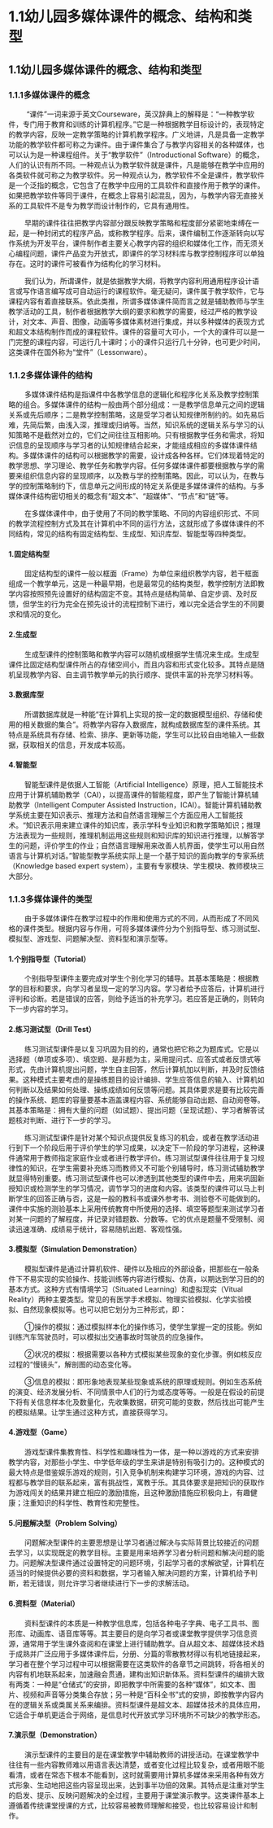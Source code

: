 # 1.1幼儿园多媒体课件的概念、结构和类型

## 1.1幼儿园多媒体课件的概念、结构和类型

### 1.1.1多媒体课件的概念

         “课件”一词来源于英文Courseware，英汉辞典上的解释是：“一种教学软件，专门用于教育和训练的计算机程序。”它是一种根据教学目标设计的，表现特定的教学内容，反映一定教学策略的计算机教学程序。广义地讲，凡是具备一定教学功能的教学软件都可称之为课件。由于课件集合了与教学内容相关的各种媒体，也可以认为是一种课程组件。关于“教学软件”（Introductional Software）的概念，人们的认识有所不同。一种观点认为教学软件就是课件，凡是能够在教学中应用的各类软件就可称之为教学软件。另一种观点认为，教学软件不全是课件，教学软件是一个泛指的概念，它包含了在教学中应用的工具软件和直接作用于教学的课件。如果把教学软件等同于课件，在概念上容易引起混乱，因为，与教学内容无直接关系的工具软件不是专为教学而设计制作的，它具有通用性。

        早期的课件往往把教学内容部分跟反映教学策略和程度部分紧密地束缚在一起，是一种封闭式的程序产品，或称教学程序。后来，课件编制工作逐渐转向以写作系统为开发平台，课件制作者主要关心教学内容的组织和媒体化工作，而无须关心编程问题，课件产品变为开放式，即课件的学习材料库与教学控制程序可以单独存在。这时的课件可被看作为结构化的学习材料。

        我们认为，所谓课件，就是依据教学大纲，将教学内容利用通用程序设计语言或写作语言编写成可自动运行的课程软件。毫无疑问，课件属于教学软件，它与课程内容有着直接联系。依此类推，所谓多媒体课件简而言之就是辅助教师与学生教学活动的工具，制作者根据教学大纲的要求和教学的需要，经过严格的教学设计，对文本、声音、图像，动画等多媒体素材进行集成，并以多种媒体的表现方式和超文本结构制作而成的课程软件。课件的容量可大可小，一个大的课件可以是一门完整的课程内容，可运行几十课时；小的课件只运行几十分钟，也可更少时间，这类课件在国外称为“堂件”（Lessonware）。

### 1.1.2多媒体课件的结构

        多媒体课件结构是指课件中各教学信息的逻辑化和程序化关系及教学控制策略的组合。多媒体课件的结构一般由两个部分组成：一是教学信息单元之间的逻辑关系或先后顺序；二是教学控制策略，这是受学习者认知规律所制约的。如先易后难，先简后繁，由浅入深，推理或归纳等。当然，知识系统的逻辑关系与学习的认知策略不是截然对立的，它们之间往往互相影响。只有根据教学任务和需求，将知识信息的呈现顺序与学习者的认知规律结合起来，才能组成相应的多媒体课件结构。多媒体课件的结构可以根据教学的需要，设计成各种各样。它们体现着特定的教学思想、学习理论、教学任务和教学内容。任何多媒体课件都要根据教与学的需要来组织信息内容的呈现顺序，以及教与学的控制策略。因此，可以认为，在教与学的控制策略制约下，信息单元之间形成的特定关系便是多媒体课件的结构。与多媒体课件结构密切相关的概念有“超文本”、“超媒体”、“节点”和“链”等。

        在多媒体课件中，由于使用了不同的教学策略、不同的内容组织形式、不同的教学流程控制方式及其在计算机中不同的运行方法，这就形成了多媒体课件的不同结构，常见的结构有固定结构型、生成型、知识库型、智能型等四种类型。

#### 1.固定结构型

        固定结构型的课件一般以框面（Frame）为单位来组织教学内容，若干框面组成一个教学单元，这是一种最早期，也是最常见的结构类型，教学控制方法即教学内容按照预先设置好的结构固定不变。其特点是结构简单、自定步调、及时反馈，但学生的行为完全在预先设计的流程控制下进行，难以完全适合学生的不同要求和情况的变化。

#### 2.生成型

        生成型课件的控制策略和教学内容可以随机或根据学生情况来生成。生成型课件比固定结构型课件所占的存储空间小，而且内容和形式变化较多。其特点是随机呈现教学内容、自主调节教学单元的执行顺序、提供丰富的补充学习材料等。

#### 3.数据库型

        所谓数据库就是一种能“在计算机上实现的按一定的数据模型组织、存储和使用的相关数据的集合”。将教学内容存入数据库，就构成数据库型的课件系统。其特点是系统具有存储、检索、排序、更新等功能，学生可以比较自由地输入一些数据，获取相关的信息，开发成本较高。

#### 4.智能型

        智能型课件是依据人工智能（Artificial Intelligence）原理，把人工智能技术应用于计算机辅助教学（CAI），以提高课件的智能程度，即产生了智能计算机辅助教学（Intelligent Computer Assisted Instruction，ICAI）。智能计算机辅助教学系统主要在知识表示、推理方法和自然语言理解三个方面应用人工智能技术。“知识表示用来建立课件的知识库，表示学科专业知识和教学策略知识；推理方法表现为一些规则，推理机制运用这些规则和知识库的知识进行推理，以解答学生的问题，评价学生的作业；自然语言理解用来改善人机界面，使学生可以用自然语言与计算机对话。”智能型教学系统实际上是一个基于知识的面向教学的专家系统（Knowledge based expert system），主要有专家模块、学生模块、教师模块三大部分。

### 1.1.3多媒体课件的类型

        由于多媒体课件在教学过程中的作用和使用方式的不同，从而形成了不同风格的课件类型。根据内容与作用，可将多媒体课件分为个别指导型、练习测试型、模拟型、游戏型、问题解决型、资料型和演示型等。

#### 1.个别指导型（Tutorial）

        个别指导型课件主要完成对学生个别化学习的辅导。其基本策略是：根据教学的目标和要求，向学习者呈现一定的学习内容。学习者给予应答后，计算机进行评判和诊断。若是错误的应答，则给予适当的补充学习。若应答是正确的，则转向下一步内容的学习。

#### 2.练习测试型（Drill Test）

        练习测试型课件是以复习巩固为目的的，通常也把它称之为题库式。它是以选择题（单项或多项）、填空题、是非题为主，采用提问式、应答式或者反馈式等形式，先由计算机提出问题，学生自主回答，然后计算机加以判断，并及时反馈结果。这种模式主要考虑的是操练题目的设计编排、学生应答信息的输入、计算机如何判断以及结果如何处理、操练成绩如何反馈等问题。其具体要求是要有比较完善的操作系统、题库的容量要基本涵盖课程内容、系统能够自动出题、自动阅卷等。其基本策略是：拥有大量的问题（如试题）、提出问题（呈现试题）、学习者解答试题核对判断、进行下一步的学习。

        练习测试型课件是针对某个知识点提供反复练习的机会，或者在教学活动进行到下一个阶段后用于评价学生的学习成果，以决定下一阶段的学习进程，这种课件通常用于教师指定家庭作业或者进行教学评价。练习测试型课件往往用于复习规律性的知识，在学生需要补充练习而教师又不可能个别辅导时，练习测试辅助教学就显得特别重要。练习测试型课件也可以渗透到其他类型的课件中去，用来巩固新授知识或检测学生的学习情况，调节学习的进度和内容。该类型的课件可以马上判断学生的回答正确与否，这是一般的教科书或课外参考书、测验卷不可能做到的。课件中实施的测验基本上采用传统教育中所使用的选择、填空等题型来测试学习者对某一问题的了解程度，并记录对错题数、分数等。它的优点是题量不受限制、阅读迅速准确、成绩易于统计，容易随机出题、客观性强。

#### 3.模拟型（Simulation Demonstration）

        模拟型课件是通过计算机软件、硬件以及相应的外部设备，把那些在一般条件下不易实现的实验操作、技能训练等内容进行模拟、仿真，以期达到学习目的的基本方式。这种方式有情境学习（Situated Learning）和虚拟现实（Vitual Reality）两种主要类型。常见的有医学手术模拟、物理实验模拟、化学实验模拟、自然现象模拟等。也可以把它划分为三种形式，即：

        ①操作的模拟：通过模拟样本化的操作练习，使学生掌握一定的技能。例如训练汽车驾驶员时，可以模拟出交通事故时驾驶员的应急操作。

        ②状况的模拟：根据需要以各种方式模拟某些现象的变化步骤。例如核反应过程的“慢镜头”，解剖图的动态变化等。

        ③信息的模拟：即形象地表现某些现象或系统的原理或规则。例如生态系统的演变、经济发展分析、不同情景中人们的行为或态度等等。一般是在假设的前提下将有关信息样本化及数量化，先收集数据，研究可能的变数，然后找出可能产生的模拟结果。让学生通过这种方式，直接获得学习。

#### 4.游戏型（Game）

        游戏型课件集教育性、科学性和趣味性为一体，是一种以游戏的方式来安排教学内容，对那些小学生、中学低年级的学生来讲是特别有吸引力的。这种模式的最大特点是借鉴娱乐游戏的规则，引入竞争机制来构建学习环境，游戏的内容、过程都与教学目的联系起来，富有挑战性，寓教于乐。其具体要求是把知识的获取作为游戏闯关的结果并建立相应的激励措施，且这种激励措施应积极向上，有趣健康；注重知识的科学性、教育性和完整性。

#### 5.问题解决型（Problem Solving）

        问题解决型课件的主要思想是让学习者通过解决与实际背景比较接近的问题去学习，以实现既定的教学目标。主要是用来培养学习者分析问题和解决问题的能力。问题解决型课件通过设置特定的问题环境，引起学习者的求解欲望，计算机在适当的时候提供必要的资料和数据，学习者输入解决问题的方案，计算机给予判断，若无错误，则允许学习者继续进行下一步的求解活动。

#### 6.资料型（Material）

        资料型课件的本质是一种教学信息库，包括各种电子字典、电子工具书、图形库、动画库、语音库等等。其主要目的是向学习者或课堂教学提供学习信息资源，通常用于学生课外查阅和在课堂上进行辅助教学。自从超文本、超媒体技术趋于成熟并广泛应用于多媒体课件后，分册、分篇的零散教材得以有机地链接起来，学习者在整个学习过程中可以根据需要在这类软件的各章节之间跳转，将各相关的内容有机地联系起来，加速融会贯通，建构出知识新体系。资料型课件的编排大致有两类：一种是“仓储式”的安排，即把教学中所需要的各种“媒体”，如文本、图片、视频和声音等分类集合存放；另一种是“百科全书”式的安排，即按教学内容内在的逻辑关系或类属关系来编排。资料型课件是超文本、超媒体技术的具体应用，它适合于单机更适合于网络，是信息时代开放式学习环境所不可缺少的教学形态。

#### 7.演示型（Demonstration）

        演示型课件的主要目的是在课堂教学中辅助教师的讲授活动。在课堂教学中往往有一些内容教师难以用语言表达清楚，或者变化过程比较复杂，或者用眼不能看清，或者在常态下根本不能看到，这时就需要用计算机多媒体来采用各种有效方式形象、生动地把这些内容呈现出来，达到事半功倍的效果。其特点是注重对学生的启发、提示、反映问题解决的全过程，主要用于课堂演示教学。这类课件基本上遵循着传统课堂授课的方式，比较容易被教师理解和接受，也比较容易设计和制作。


